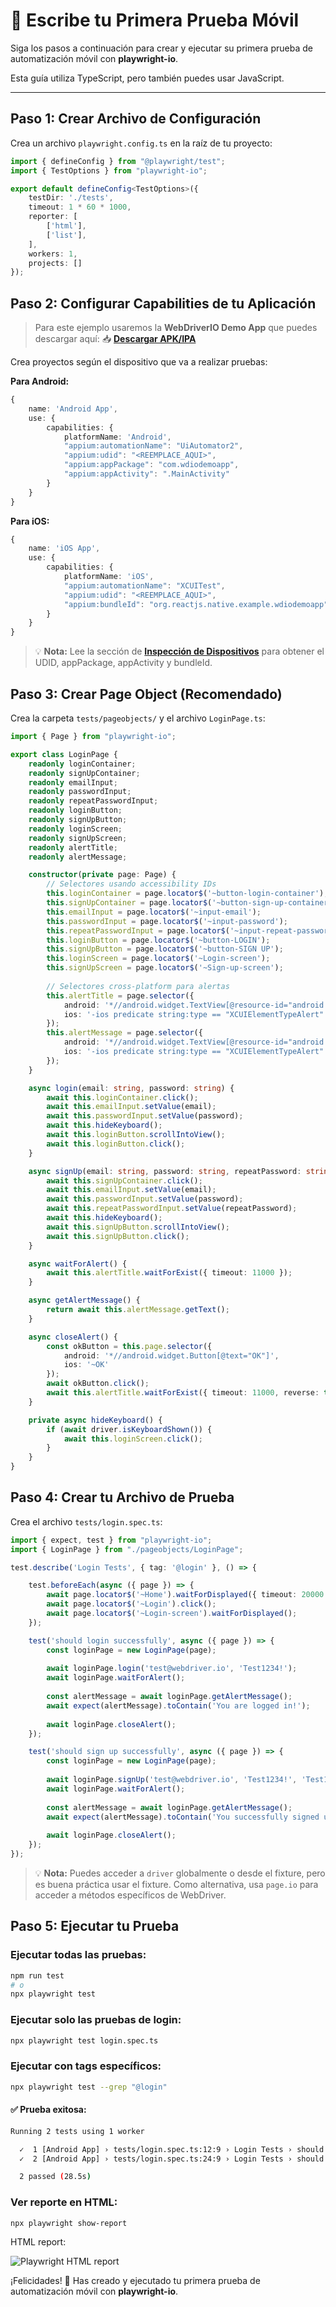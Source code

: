 # 📝 Escribe tu Primera Prueba Móvil

Siga los pasos a continuación para crear y ejecutar su primera prueba de automatización móvil con **playwright-io**.

Esta guía utiliza TypeScript, pero también puedes usar JavaScript.

---

## Paso 1: Crear Archivo de Configuración

Crea un archivo `playwright.config.ts` en la raíz de tu proyecto:

```ts
import { defineConfig } from "@playwright/test";
import { TestOptions } from "playwright-io";

export default defineConfig<TestOptions>({
    testDir: './tests',
    timeout: 1 * 60 * 1000,
    reporter: [
        ['html'],
        ['list'],
    ],
    workers: 1,
    projects: []
});
```

## Paso 2: Configurar Capabilities de tu Aplicación

> Para este ejemplo usaremos la **WebDriverIO Demo App** que puedes descargar aquí:
> 📥 **[Descargar APK/IPA](https://github.com/webdriverio/native-demo-app/releases/tag/v1.0.8)**

Crea proyectos según el dispositivo que va a realizar pruebas:

**Para Android:**
```ts
{
    name: 'Android App',
    use: {
        capabilities: {
            platformName: 'Android',
            "appium:automationName": "UiAutomator2",
            "appium:udid": "<REEMPLACE_AQUI>",
            "appium:appPackage": "com.wdiodemoapp",
            "appium:appActivity": ".MainActivity"
        }
    }
}
```

**Para iOS:**
```ts
{
    name: 'iOS App',
    use: {
        capabilities: {
            platformName: 'iOS',
            "appium:automationName": "XCUITest",
            "appium:udid": "<REEMPLACE_AQUI>",
            "appium:bundleId": "org.reactjs.native.example.wdiodemoapp"
        }
    }
}
```

> 💡 **Nota:** Lee la sección de **[Inspección de Dispositivos](prerequisites/device-inspection.md)** para obtener el UDID, appPackage, appActivity y bundleId.


## Paso 3: Crear Page Object (Recomendado)

Crea la carpeta `tests/pageobjects/` y el archivo `LoginPage.ts`:

```ts
import { Page } from "playwright-io";

export class LoginPage {
    readonly loginContainer;
    readonly signUpContainer;
    readonly emailInput;
    readonly passwordInput;
    readonly repeatPasswordInput;
    readonly loginButton;
    readonly signUpButton;
    readonly loginScreen;
    readonly signUpScreen;
    readonly alertTitle;
    readonly alertMessage;

    constructor(private page: Page) {
        // Selectores usando accessibility IDs
        this.loginContainer = page.locator$('~button-login-container');
        this.signUpContainer = page.locator$('~button-sign-up-container');
        this.emailInput = page.locator$('~input-email');
        this.passwordInput = page.locator$('~input-password');
        this.repeatPasswordInput = page.locator$('~input-repeat-password');
        this.loginButton = page.locator$('~button-LOGIN');
        this.signUpButton = page.locator$('~button-SIGN UP');
        this.loginScreen = page.locator$('~Login-screen');
        this.signUpScreen = page.locator$('~Sign-up-screen');
        
        // Selectores cross-platform para alertas
        this.alertTitle = page.selector({
            android: '*//android.widget.TextView[@resource-id="android:id/alertTitle"]',
            ios: '-ios predicate string:type == "XCUIElementTypeAlert"'
        });
        this.alertMessage = page.selector({
            android: '*//android.widget.TextView[@resource-id="android:id/message"]',
            ios: '-ios predicate string:type == "XCUIElementTypeAlert"'
        });
    }

    async login(email: string, password: string) {
        await this.loginContainer.click();
        await this.emailInput.setValue(email);
        await this.passwordInput.setValue(password);
        await this.hideKeyboard();
        await this.loginButton.scrollIntoView();
        await this.loginButton.click();
    }

    async signUp(email: string, password: string, repeatPassword: string) {
        await this.signUpContainer.click();
        await this.emailInput.setValue(email);
        await this.passwordInput.setValue(password);
        await this.repeatPasswordInput.setValue(repeatPassword);
        await this.hideKeyboard();
        await this.signUpButton.scrollIntoView();
        await this.signUpButton.click();
    }

    async waitForAlert() {
        await this.alertTitle.waitForExist({ timeout: 11000 });
    }

    async getAlertMessage() {
        return await this.alertMessage.getText();
    }

    async closeAlert() {
        const okButton = this.page.selector({
            android: '*//android.widget.Button[@text="OK"]',
            ios: '~OK'
        });
        await okButton.click();
        await this.alertTitle.waitForExist({ timeout: 11000, reverse: true });
    }

    private async hideKeyboard() {
        if (await driver.isKeyboardShown()) {
            await this.loginScreen.click();
        }
    }
}
```

## Paso 4: Crear tu Archivo de Prueba

Crea el archivo `tests/login.spec.ts`:

```ts
import { expect, test } from "playwright-io";
import { LoginPage } from "./pageobjects/LoginPage";

test.describe('Login Tests', { tag: '@login' }, () => {

    test.beforeEach(async ({ page }) => {
        await page.locator$('~Home').waitForDisplayed({ timeout: 20000 });
        await page.locator$('~Login').click();
        await page.locator$('~Login-screen').waitForDisplayed();
    });

    test('should login successfully', async ({ page }) => {
        const loginPage = new LoginPage(page);
        
        await loginPage.login('test@webdriver.io', 'Test1234!');
        await loginPage.waitForAlert();
        
        const alertMessage = await loginPage.getAlertMessage();
        await expect(alertMessage).toContain('You are logged in!');
        
        await loginPage.closeAlert();
    });

    test('should sign up successfully', async ({ page }) => {
        const loginPage = new LoginPage(page);
        
        await loginPage.signUp('test@webdriver.io', 'Test1234!', 'Test1234!');
        await loginPage.waitForAlert();
        
        const alertMessage = await loginPage.getAlertMessage();
        await expect(alertMessage).toContain('You successfully signed up!');
        
        await loginPage.closeAlert();
    });
});
```

> 💡 **Nota:** Puedes acceder a `driver` globalmente o desde el fixture, pero es buena práctica usar el fixture. Como alternativa, usa `page.io` para acceder a métodos específicos de WebDriver.

## Paso 5: Ejecutar tu Prueba

### **Ejecutar todas las pruebas:**
```bash
npm run test
# o
npx playwright test
```

### **Ejecutar solo las pruebas de login:**
```bash
npx playwright test login.spec.ts
```

### **Ejecutar con tags específicos:**
```bash
npx playwright test --grep "@login"
```

#### **✅ Prueba exitosa:**
```bash
Running 2 tests using 1 worker

  ✓  1 [Android App] › tests/login.spec.ts:12:9 › Login Tests › should login successfully @login (13.2s)
  ✓  2 [Android App] › tests/login.spec.ts:24:9 › Login Tests › should sign up successfully @login (14.3s)

  2 passed (28.5s)
```

### **Ver reporte en HTML:**
```bash
npx playwright show-report
```

HTML report:

![Playwright HTML report](./_media/playwright-report.png ':size=100%')

¡Felicidades! 🎉 Has creado y ejecutado tu primera prueba de automatización móvil con **playwright-io**.